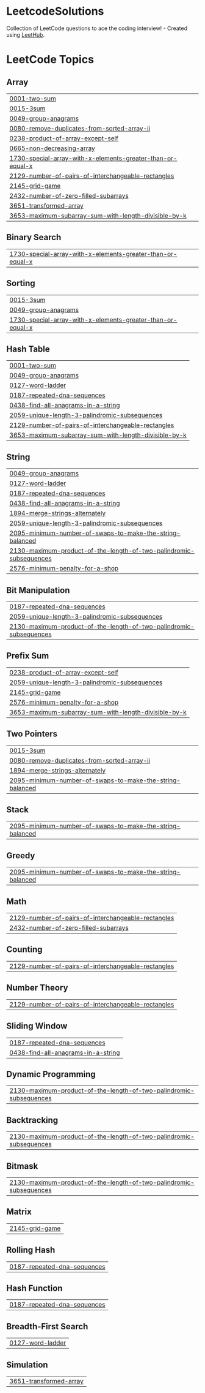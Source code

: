 # LeetcodeSolutions
Collection of LeetCode questions to ace the coding interview! - Created using [LeetHub](https://github.com/QasimWani/LeetHub).

<!---LeetCode Topics Start-->
# LeetCode Topics
## Array
|  |
| ------- |
| [0001-two-sum](https://github.com/rijusougata13/LeetcodeSolutions/tree/master/0001-two-sum) |
| [0015-3sum](https://github.com/rijusougata13/LeetcodeSolutions/tree/master/0015-3sum) |
| [0049-group-anagrams](https://github.com/rijusougata13/LeetcodeSolutions/tree/master/0049-group-anagrams) |
| [0080-remove-duplicates-from-sorted-array-ii](https://github.com/rijusougata13/LeetcodeSolutions/tree/master/0080-remove-duplicates-from-sorted-array-ii) |
| [0238-product-of-array-except-self](https://github.com/rijusougata13/LeetcodeSolutions/tree/master/0238-product-of-array-except-self) |
| [0665-non-decreasing-array](https://github.com/rijusougata13/LeetcodeSolutions/tree/master/0665-non-decreasing-array) |
| [1730-special-array-with-x-elements-greater-than-or-equal-x](https://github.com/rijusougata13/LeetcodeSolutions/tree/master/1730-special-array-with-x-elements-greater-than-or-equal-x) |
| [2129-number-of-pairs-of-interchangeable-rectangles](https://github.com/rijusougata13/LeetcodeSolutions/tree/master/2129-number-of-pairs-of-interchangeable-rectangles) |
| [2145-grid-game](https://github.com/rijusougata13/LeetcodeSolutions/tree/master/2145-grid-game) |
| [2432-number-of-zero-filled-subarrays](https://github.com/rijusougata13/LeetcodeSolutions/tree/master/2432-number-of-zero-filled-subarrays) |
| [3651-transformed-array](https://github.com/rijusougata13/LeetcodeSolutions/tree/master/3651-transformed-array) |
| [3653-maximum-subarray-sum-with-length-divisible-by-k](https://github.com/rijusougata13/LeetcodeSolutions/tree/master/3653-maximum-subarray-sum-with-length-divisible-by-k) |
## Binary Search
|  |
| ------- |
| [1730-special-array-with-x-elements-greater-than-or-equal-x](https://github.com/rijusougata13/LeetcodeSolutions/tree/master/1730-special-array-with-x-elements-greater-than-or-equal-x) |
## Sorting
|  |
| ------- |
| [0015-3sum](https://github.com/rijusougata13/LeetcodeSolutions/tree/master/0015-3sum) |
| [0049-group-anagrams](https://github.com/rijusougata13/LeetcodeSolutions/tree/master/0049-group-anagrams) |
| [1730-special-array-with-x-elements-greater-than-or-equal-x](https://github.com/rijusougata13/LeetcodeSolutions/tree/master/1730-special-array-with-x-elements-greater-than-or-equal-x) |
## Hash Table
|  |
| ------- |
| [0001-two-sum](https://github.com/rijusougata13/LeetcodeSolutions/tree/master/0001-two-sum) |
| [0049-group-anagrams](https://github.com/rijusougata13/LeetcodeSolutions/tree/master/0049-group-anagrams) |
| [0127-word-ladder](https://github.com/rijusougata13/LeetcodeSolutions/tree/master/0127-word-ladder) |
| [0187-repeated-dna-sequences](https://github.com/rijusougata13/LeetcodeSolutions/tree/master/0187-repeated-dna-sequences) |
| [0438-find-all-anagrams-in-a-string](https://github.com/rijusougata13/LeetcodeSolutions/tree/master/0438-find-all-anagrams-in-a-string) |
| [2059-unique-length-3-palindromic-subsequences](https://github.com/rijusougata13/LeetcodeSolutions/tree/master/2059-unique-length-3-palindromic-subsequences) |
| [2129-number-of-pairs-of-interchangeable-rectangles](https://github.com/rijusougata13/LeetcodeSolutions/tree/master/2129-number-of-pairs-of-interchangeable-rectangles) |
| [3653-maximum-subarray-sum-with-length-divisible-by-k](https://github.com/rijusougata13/LeetcodeSolutions/tree/master/3653-maximum-subarray-sum-with-length-divisible-by-k) |
## String
|  |
| ------- |
| [0049-group-anagrams](https://github.com/rijusougata13/LeetcodeSolutions/tree/master/0049-group-anagrams) |
| [0127-word-ladder](https://github.com/rijusougata13/LeetcodeSolutions/tree/master/0127-word-ladder) |
| [0187-repeated-dna-sequences](https://github.com/rijusougata13/LeetcodeSolutions/tree/master/0187-repeated-dna-sequences) |
| [0438-find-all-anagrams-in-a-string](https://github.com/rijusougata13/LeetcodeSolutions/tree/master/0438-find-all-anagrams-in-a-string) |
| [1894-merge-strings-alternately](https://github.com/rijusougata13/LeetcodeSolutions/tree/master/1894-merge-strings-alternately) |
| [2059-unique-length-3-palindromic-subsequences](https://github.com/rijusougata13/LeetcodeSolutions/tree/master/2059-unique-length-3-palindromic-subsequences) |
| [2095-minimum-number-of-swaps-to-make-the-string-balanced](https://github.com/rijusougata13/LeetcodeSolutions/tree/master/2095-minimum-number-of-swaps-to-make-the-string-balanced) |
| [2130-maximum-product-of-the-length-of-two-palindromic-subsequences](https://github.com/rijusougata13/LeetcodeSolutions/tree/master/2130-maximum-product-of-the-length-of-two-palindromic-subsequences) |
| [2576-minimum-penalty-for-a-shop](https://github.com/rijusougata13/LeetcodeSolutions/tree/master/2576-minimum-penalty-for-a-shop) |
## Bit Manipulation
|  |
| ------- |
| [0187-repeated-dna-sequences](https://github.com/rijusougata13/LeetcodeSolutions/tree/master/0187-repeated-dna-sequences) |
| [2059-unique-length-3-palindromic-subsequences](https://github.com/rijusougata13/LeetcodeSolutions/tree/master/2059-unique-length-3-palindromic-subsequences) |
| [2130-maximum-product-of-the-length-of-two-palindromic-subsequences](https://github.com/rijusougata13/LeetcodeSolutions/tree/master/2130-maximum-product-of-the-length-of-two-palindromic-subsequences) |
## Prefix Sum
|  |
| ------- |
| [0238-product-of-array-except-self](https://github.com/rijusougata13/LeetcodeSolutions/tree/master/0238-product-of-array-except-self) |
| [2059-unique-length-3-palindromic-subsequences](https://github.com/rijusougata13/LeetcodeSolutions/tree/master/2059-unique-length-3-palindromic-subsequences) |
| [2145-grid-game](https://github.com/rijusougata13/LeetcodeSolutions/tree/master/2145-grid-game) |
| [2576-minimum-penalty-for-a-shop](https://github.com/rijusougata13/LeetcodeSolutions/tree/master/2576-minimum-penalty-for-a-shop) |
| [3653-maximum-subarray-sum-with-length-divisible-by-k](https://github.com/rijusougata13/LeetcodeSolutions/tree/master/3653-maximum-subarray-sum-with-length-divisible-by-k) |
## Two Pointers
|  |
| ------- |
| [0015-3sum](https://github.com/rijusougata13/LeetcodeSolutions/tree/master/0015-3sum) |
| [0080-remove-duplicates-from-sorted-array-ii](https://github.com/rijusougata13/LeetcodeSolutions/tree/master/0080-remove-duplicates-from-sorted-array-ii) |
| [1894-merge-strings-alternately](https://github.com/rijusougata13/LeetcodeSolutions/tree/master/1894-merge-strings-alternately) |
| [2095-minimum-number-of-swaps-to-make-the-string-balanced](https://github.com/rijusougata13/LeetcodeSolutions/tree/master/2095-minimum-number-of-swaps-to-make-the-string-balanced) |
## Stack
|  |
| ------- |
| [2095-minimum-number-of-swaps-to-make-the-string-balanced](https://github.com/rijusougata13/LeetcodeSolutions/tree/master/2095-minimum-number-of-swaps-to-make-the-string-balanced) |
## Greedy
|  |
| ------- |
| [2095-minimum-number-of-swaps-to-make-the-string-balanced](https://github.com/rijusougata13/LeetcodeSolutions/tree/master/2095-minimum-number-of-swaps-to-make-the-string-balanced) |
## Math
|  |
| ------- |
| [2129-number-of-pairs-of-interchangeable-rectangles](https://github.com/rijusougata13/LeetcodeSolutions/tree/master/2129-number-of-pairs-of-interchangeable-rectangles) |
| [2432-number-of-zero-filled-subarrays](https://github.com/rijusougata13/LeetcodeSolutions/tree/master/2432-number-of-zero-filled-subarrays) |
## Counting
|  |
| ------- |
| [2129-number-of-pairs-of-interchangeable-rectangles](https://github.com/rijusougata13/LeetcodeSolutions/tree/master/2129-number-of-pairs-of-interchangeable-rectangles) |
## Number Theory
|  |
| ------- |
| [2129-number-of-pairs-of-interchangeable-rectangles](https://github.com/rijusougata13/LeetcodeSolutions/tree/master/2129-number-of-pairs-of-interchangeable-rectangles) |
## Sliding Window
|  |
| ------- |
| [0187-repeated-dna-sequences](https://github.com/rijusougata13/LeetcodeSolutions/tree/master/0187-repeated-dna-sequences) |
| [0438-find-all-anagrams-in-a-string](https://github.com/rijusougata13/LeetcodeSolutions/tree/master/0438-find-all-anagrams-in-a-string) |
## Dynamic Programming
|  |
| ------- |
| [2130-maximum-product-of-the-length-of-two-palindromic-subsequences](https://github.com/rijusougata13/LeetcodeSolutions/tree/master/2130-maximum-product-of-the-length-of-two-palindromic-subsequences) |
## Backtracking
|  |
| ------- |
| [2130-maximum-product-of-the-length-of-two-palindromic-subsequences](https://github.com/rijusougata13/LeetcodeSolutions/tree/master/2130-maximum-product-of-the-length-of-two-palindromic-subsequences) |
## Bitmask
|  |
| ------- |
| [2130-maximum-product-of-the-length-of-two-palindromic-subsequences](https://github.com/rijusougata13/LeetcodeSolutions/tree/master/2130-maximum-product-of-the-length-of-two-palindromic-subsequences) |
## Matrix
|  |
| ------- |
| [2145-grid-game](https://github.com/rijusougata13/LeetcodeSolutions/tree/master/2145-grid-game) |
## Rolling Hash
|  |
| ------- |
| [0187-repeated-dna-sequences](https://github.com/rijusougata13/LeetcodeSolutions/tree/master/0187-repeated-dna-sequences) |
## Hash Function
|  |
| ------- |
| [0187-repeated-dna-sequences](https://github.com/rijusougata13/LeetcodeSolutions/tree/master/0187-repeated-dna-sequences) |
## Breadth-First Search
|  |
| ------- |
| [0127-word-ladder](https://github.com/rijusougata13/LeetcodeSolutions/tree/master/0127-word-ladder) |
## Simulation
|  |
| ------- |
| [3651-transformed-array](https://github.com/rijusougata13/LeetcodeSolutions/tree/master/3651-transformed-array) |
<!---LeetCode Topics End-->